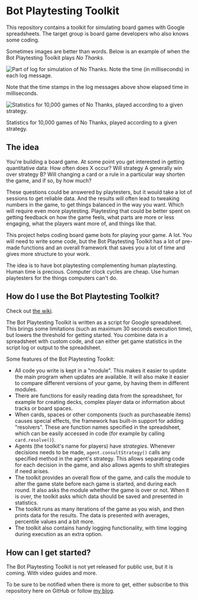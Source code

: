 # Bot Playtesting Toolkit

This repository contains a toolkit for simulating board games with Google spreadsheets. The target group is board game developers who also knows some coding.

Sometimes images are better than words. Below is an example of when the Bot Playtesting Toolkit plays _No Thanks_.

![Part of log for simulation of No Thanks. Note the time (in milliseconds) in each log message.](https://user-images.githubusercontent.com/262940/149219184-ab73eb9e-2b17-43a7-8d3e-d7a0f0c43917.png)

Note that the time stamps in the log messages above show elapsed time in milliseconds.

![Statistics for 10,000 games of No Thanks, played according to a given strategy.](https://user-images.githubusercontent.com/262940/149214937-8b13ddd1-7a1c-4e96-8355-c2dce2bf0359.png)

Statistics for 10,000 games of No Thanks, played according to a given strategy.

## The idea

You're building a board game. At some point you get interested in getting quantitative data: How often does X occur? Will strategy A generally win over strategy B? Will changing a card or a rule in a particular way shorten the game, and if so, by how much?

These questions could be answered by playtesters, but it would take a lot of sessions to get reliable data. And the results will often lead to tweaking numbers in the game, to get things balanced in the way you want. Which will require even more playtesting. Playtesting that could be better spent on getting feedback on how the game feels, what parts are more or less engaging, what the players want more of, and things like that.

This project helps coding board game bots for playing your game. A lot. You will need to write some code, but the Bot Playtesting Toolkit has a lot of pre-made functions and an overall framework that saves you a lot of time and gives more structure to your work.

The idea is to have bot playtesting complementing human playtesting. Human time is precious. Computer clock cycles are cheap. Use human playtesters for the things computers can't do.

## How do I use the Bot Playtesting Toolkit?

Check out [the wiki](https://github.com/Itangalo/Bot-Playtesting-Toolkit/wiki).

The Bot Playtesting Toolkit is written as a script for Google spreadsheet. This brings some limitations (such as maximum 30 seconds execution time), but lowers the threshold for getting started. You combine data in a spreadsheet with custom code, and can either get game statistics in the script log or output to the spreadsheet.

Some features of the Bot Playtesting Toolkit:

* All code you write is kept in a "module". This makes it easier to update the main program when updates are available. It will also make it easier to compare different versions of your game, by having them in different modules.
* There are functions for easily reading data from the spreadsheet, for example for creating decks, complex player data or information about tracks or board spaces.
* When cards, spaces or other components (such as purchaseable items) causes special effects, the framework has built-in support for adding "resolvers". These are function names specified in the spreadsheet, which can be easily accessed in code (for example by calling ``card.resolve()``).
* Agents (the toolkit's name for players) have _strategies_. Whenever decisions needs to be made, ``agent.consultStrategy()`` calls any specified method in the agent's strategy. This allows separating code for each decision in the game, and also allows agents to shift strategies if need arises.
* The toolkit provides an overall flow of the game, and calls the module to alter the game state before each game is started, and during each round. It also asks the module whether the game is over or not. When it is over, the toolkit asks which data should be saved and presented in statistics.
* The toolkit runs as many iterations of the game as you wish, and then prints data for the results. The data is presented with averages, percentile values and a bit more.
* The toolkit also contains handy logging functionality, with time logging during execution as an extra option.


## How can I get started?

The Bot Playtesting Toolkit is not yet released for public use, but it is coming. With video guides and more.

To be sure to be notified when there is more to get, either subscribe to this repository here on GitHub or follow [my blog](https://creatingboardgames.wordpress.com/).
